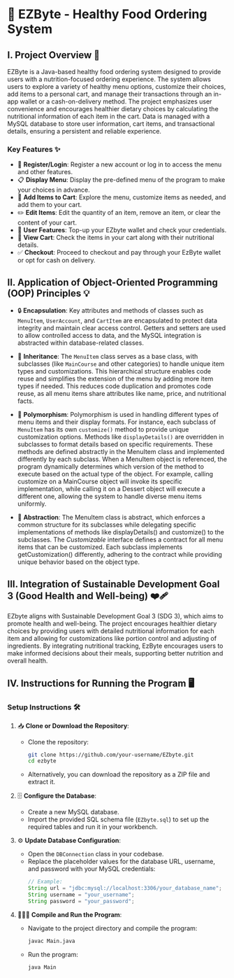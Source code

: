# 🍎 EZByte - Healthy Food Ordering System

## I. Project Overview 🌟

EZByte is a Java-based healthy food ordering system designed to provide users with a nutrition-focused ordering experience. The system allows users to explore a variety of healthy menu options, customize their choices, add items to a personal cart, and manage their transactions through an in-app wallet or a cash-on-delivery method. The project emphasizes user convenience and encourages healthier dietary choices by calculating the nutritional information of each item in the cart. Data is managed with a MySQL database to store user information, cart items, and transactional details, ensuring a persistent and reliable experience.

### Key Features ✨

- 🔑 **Register/Login**: Register a new account or log in to access the menu and other features.
- 📋 **Display Menu**: Display the pre-defined menu of the program to make your choices in advance.
- 🛒 **Add Items to Cart**: Explore the menu, customize items as needed, and add them to your cart.
- ✏️ **Edit Items**: Edit the quantity of an item, remove an item, or clear the content of your cart.
- 👤 **User Features**: Top-up your EZbyte wallet and check your credentials.
- 🧾 **View Cart**: Check the items in your cart along with their nutritional details.
- ✅ **Checkout**: Proceed to checkout and pay through your EzByte wallet or opt for cash on delivery.

## II. Application of Object-Oriented Programming (OOP) Principles 💡

- 🔒 **Encapsulation**: Key attributes and methods of classes such as `MenuItem`, `UserAccount`, and `CartItem` are encapsulated to protect data integrity and maintain clear access control. Getters and setters are used to allow controlled access to data, and the MySQL integration is abstracted within database-related classes. 

- 📂 **Inheritance**: The `MenuItem` class serves as a base class, with subclasses (like `MainCourse` and other categories) to handle unique item types and customizations. This hierarchical structure enables code reuse and simplifies the extension of the menu by adding more item types if needed. This reduces code duplication and promotes code reuse, as all menu items share attributes like name, price, and nutritional facts.

- 🔄 **Polymorphism**: Polymorphism is used in handling different types of menu items and their display formats. For instance, each subclass of `MenuItem` has its own `customize()` method to provide unique customization options. Methods like `displayDetails()` are overridden in subclasses to format details based on specific requirements. These methods are defined abstractly in the MenuItem class and implemented differently by each subclass. When a MenuItem object is referenced, the program dynamically determines which version of the method to execute based on the actual type of the object. For example, calling customize on a MainCourse object will invoke its specific implementation, while calling it on a Dessert object will execute a different one, allowing the system to handle diverse menu items uniformly.

- 🚀 **Abstraction**: The MenuItem class is abstract, which enforces a common structure for its subclasses while delegating specific implementations of methods like displayDetails() and customize() to the subclasses. The _Customizable_ interface defines a contract for all menu items that can be customized. Each subclass implements getCustomization() differently, adhering to the contract while providing unique behavior based on the object type.

## III. Integration of Sustainable Development Goal 3 (Good Health and Well-being) ❤️‍🩹

EZbyte aligns with Sustainable Development Goal 3 (SDG 3), which aims to promote health and well-being. The project encourages healthier dietary choices by providing users with detailed nutritional information for each item and allowing for customizations like portion control and adjusting of ingredients. By integrating nutritional tracking, EzByte encourages users to make informed decisions about their meals, supporting better nutrition and overall health.

## IV. Instructions for Running the Program 🖥️

### Setup Instructions 🛠️

1. 📥 **Clone or Download the Repository**:
   - Clone the repository:
     ```bash
     git clone https://github.com/your-username/EZbyte.git
     cd ezbyte
     ```
   - Alternatively, you can download the repository as a ZIP file and extract it.

2. 🗄️ **Configure the Database**:
   - Create a new MySQL database.
   - Import the provided SQL schema file (`EZbyte.sql`) to set up the required tables and run it in your workbench.

3. ⚙️ **Update Database Configuration**:
   - Open the `DBConnection` class in your codebase.
   - Replace the placeholder values for the database URL, username, and password with your MySQL credentials:
     ```java
     // Example:
     String url = "jdbc:mysql://localhost:3306/your_database_name";
     String username = "your_username";
     String password = "your_password";
     ```

4. 🏃‍♂️‍➡️ **Compile and Run the Program**:
   - Navigate to the project directory and compile the program:
     ```bash
     javac Main.java
     ```
   - Run the program:
     ```bash
     java Main
     ```

